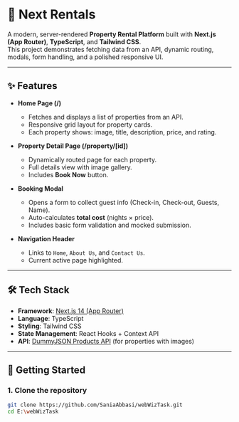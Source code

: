 # 🏡 Next Rentals

A modern, server-rendered **Property Rental Platform** built with **Next.js (App Router)**, **TypeScript**, and **Tailwind CSS**.  
This project demonstrates fetching data from an API, dynamic routing, modals, form handling, and a polished responsive UI.

---

## ✨ Features

- **Home Page (/)**  
  - Fetches and displays a list of properties from an API.  
  - Responsive grid layout for property cards.  
  - Each property shows: image, title, description, price, and rating.  

- **Property Detail Page (/property/[id])**  
  - Dynamically routed page for each property.  
  - Full details view with image gallery.  
  - Includes **Book Now** button.  

- **Booking Modal**  
  - Opens a form to collect guest info (Check-in, Check-out, Guests, Name).  
  - Auto-calculates **total cost** (nights × price).  
  - Includes basic form validation and mocked submission.  

- **Navigation Header**  
  - Links to `Home`, `About Us`, and `Contact Us`.  
  - Current active page highlighted.  

---

## 🛠️ Tech Stack

- **Framework**: [Next.js 14 (App Router)](https://nextjs.org/docs/app)  
- **Language**: TypeScript  
- **Styling**: Tailwind CSS  
- **State Management**: React Hooks + Context API  
- **API**: [DummyJSON Products API](https://dummyjson.com/products) (for properties with images)  

---

## 🚀 Getting Started

### 1. Clone the repository
```bash
git clone https://github.com/SaniaAbbasi/webWizTask.git
cd E:\webWizTask

